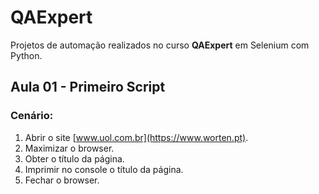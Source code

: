 # QAExpert

Projetos de automação realizados no curso **QAExpert** em Selenium com Python.

## Aula 01 - Primeiro Script

### Cenário:

1. Abrir o site [www.uol.com.br](https://www.worten.pt).
2. Maximizar o browser.
3. Obter o título da página.
4. Imprimir no console o título da página.
5. Fechar o browser.
